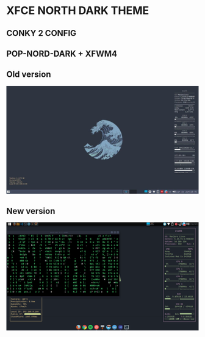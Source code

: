 # XFCE NORTH DARK THEME
## CONKY 2 CONFIG
## POP-NORD-DARK + XFWM4
## Old version
![Demo 1](demo.jpg)
## New version
![Demo 2](demo2.png)